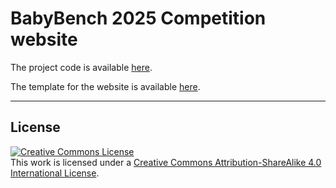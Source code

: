 # BabyBench 2025 Competition website

The project code is available [here](https://github.com/babybench/BabyBench2025_Starter_Kit).

The template for the website is available [here](https://just-the-docs.github.io/just-the-docs/).

---

## License
<a rel="license" href="http://creativecommons.org/licenses/by-sa/4.0/"><img alt="Creative Commons License" style="border-width:0" src="https://i.creativecommons.org/l/by-sa/4.0/88x31.png" /></a><br />This work is licensed under a <a rel="license" href="http://creativecommons.org/licenses/by-sa/4.0/">Creative Commons Attribution-ShareAlike 4.0 International License</a>.
